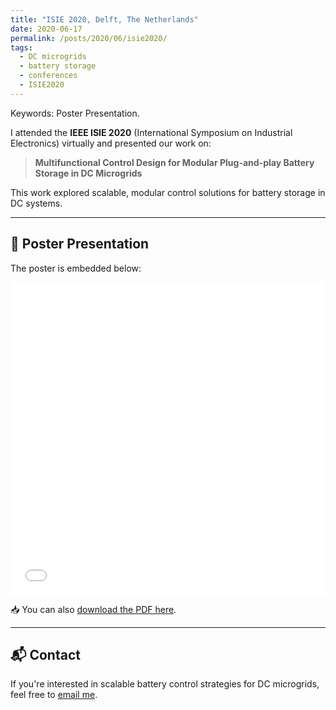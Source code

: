 ```yaml
---
title: "ISIE 2020, Delft, The Netherlands"
date: 2020-06-17
permalink: /posts/2020/06/isie2020/
tags:
  - DC microgrids
  - battery storage
  - conferences
  - ISIE2020
---
```


Keywords: Poster Presentation.

I attended the **IEEE ISIE 2020** (International Symposium on Industrial Electronics) virtually and presented our work on:

> **Multifunctional Control Design for Modular Plug-and-play Battery Storage in DC Microgrids**

This work explored scalable, modular control solutions for battery storage in DC systems.

---

## 📌 Poster Presentation

The poster is embedded below:

<iframe src="/files/ISIE2020_poster.pdf" width="100%" height="500" frameborder="0"></iframe>

📥 You can also [download the PDF here](/files/ISIE2020_poster.pdf).

---

## 📬 Contact

If you're interested in scalable battery control strategies for DC microgrids, feel free to [email me](mailto:fulong.li@ieee.org).
